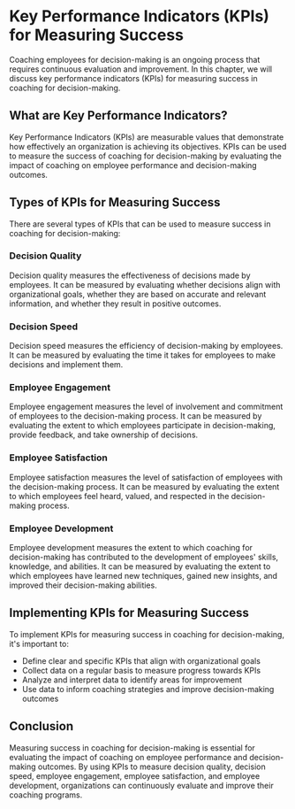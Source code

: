 Key Performance Indicators (KPIs) for Measuring Success
=====================================================================================================================

Coaching employees for decision-making is an ongoing process that requires continuous evaluation and improvement. In this chapter, we will discuss key performance indicators (KPIs) for measuring success in coaching for decision-making.

What are Key Performance Indicators?
------------------------------------

Key Performance Indicators (KPIs) are measurable values that demonstrate how effectively an organization is achieving its objectives. KPIs can be used to measure the success of coaching for decision-making by evaluating the impact of coaching on employee performance and decision-making outcomes.

Types of KPIs for Measuring Success
-----------------------------------

There are several types of KPIs that can be used to measure success in coaching for decision-making:

### Decision Quality

Decision quality measures the effectiveness of decisions made by employees. It can be measured by evaluating whether decisions align with organizational goals, whether they are based on accurate and relevant information, and whether they result in positive outcomes.

### Decision Speed

Decision speed measures the efficiency of decision-making by employees. It can be measured by evaluating the time it takes for employees to make decisions and implement them.

### Employee Engagement

Employee engagement measures the level of involvement and commitment of employees to the decision-making process. It can be measured by evaluating the extent to which employees participate in decision-making, provide feedback, and take ownership of decisions.

### Employee Satisfaction

Employee satisfaction measures the level of satisfaction of employees with the decision-making process. It can be measured by evaluating the extent to which employees feel heard, valued, and respected in the decision-making process.

### Employee Development

Employee development measures the extent to which coaching for decision-making has contributed to the development of employees' skills, knowledge, and abilities. It can be measured by evaluating the extent to which employees have learned new techniques, gained new insights, and improved their decision-making abilities.

Implementing KPIs for Measuring Success
---------------------------------------

To implement KPIs for measuring success in coaching for decision-making, it's important to:

* Define clear and specific KPIs that align with organizational goals
* Collect data on a regular basis to measure progress towards KPIs
* Analyze and interpret data to identify areas for improvement
* Use data to inform coaching strategies and improve decision-making outcomes

Conclusion
----------

Measuring success in coaching for decision-making is essential for evaluating the impact of coaching on employee performance and decision-making outcomes. By using KPIs to measure decision quality, decision speed, employee engagement, employee satisfaction, and employee development, organizations can continuously evaluate and improve their coaching programs.
